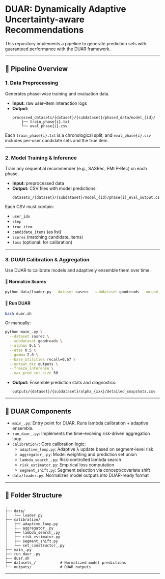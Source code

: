 

# DUAR: Dynamically Adaptive Uncertainty-aware Recommendations

This repository implements a pipeline to generate prediction sets with guaranteed performance with the DUAR framework.

---

## 🔁 Pipeline Overview

### 1. **Data Preprocessing**
Generates phase-wise training and evaluation data.

- **Input:** raw user–item interaction logs  
- **Output:**  
  ```
  processed_datasets/{dataset}/{subdataset}/phased_data/model_{id}/
      ├── train_phase{i}.txt
      └── eval_phase{i}.csv
  ```

Each `train_phase{i}.txt` is a chronological split, and `eval_phase{i}.csv` includes per-user candidate sets and the true item.

---

### 2. **Model Training & Inference**
Train any sequential recommender (e.g., SASRec, FMLP-Rec) on each phase.

- **Input:** preprocessed data  
- **Output:** CSV files with model predictions:
  ```
  datasets_/{dataset}/{subdataset}/model_{id}/phase{i}_eval_output.csv
  ```

Each CSV must contain:
- `user_idx`
- `step`
- `true_item`
- `candidate_items` (as list)
- `scores` (matching candidate_items)
- `loss` (optional: for calibration)

---

### 3. **DUAR Calibration & Aggregation**
Use DUAR to calibrate models and adaptively ensemble them over time.

#### 🧹 Normalize Scores
```bash
python data/loader.py --dataset sasrec --subdataset goodreads --output_root datasets_
```

#### 🚀 Run DUAR
```bash
bash duar.sh
```

Or manually:
```bash
python main_.py \
  --dataset sasrec \
  --subdataset goodreads \
  --alphas 0.1 \
  --etas 0.5 \
  --gamma 2.0 \
  --base_utilities recall=0.67 \
  --output_dir outputs \
  --freeze_inference \
  --max_pred_set_size 50
```

- **Output:** Ensemble prediction stats and diagnostics:
  ```
  outputs/{dataset}/{subdataset}/alpha_{xxx}/detailed_snapshots.csv
  ```

---

## 🧠 DUAR Components

- `main_.py`: Entry point for DUAR. Runs lambda calibration + adaptive ensemble.
- `run_daur_.py`: Implements the time-evolving risk-driven aggregation loop.
- `calibration/`: Core calibration logic:
  - `adaptive_loop.py`: Adaptive λ update based on segment-level risk
  - `aggregator_.py`: Model weighting and prediction set union
  - `lambda_search_.py`: Risk-controlled lambda search
  - `risk_estimator.py`: Empirical loss computation
  - `segment_shift.py`: Segment selection via concept/covariate shift
- `data/loader.py`: Normalizes model outputs into DUAR-ready format

---

## 📂 Folder Structure

```
.
├── data/
│   └── loader.py
├── calibration/
│   ├── adaptive_loop.py
│   ├── aggregator_.py
│   ├── lambda_search_.py
│   ├── risk_estimator.py
│   ├── segment_shift.py
│   └── set_constructor_.py
├── main_.py
├── run_daur_.py
├── duar.sh
├── datasets_/           # Normalized model predictions
└── outputs/             # DUAR outputs
```

---

